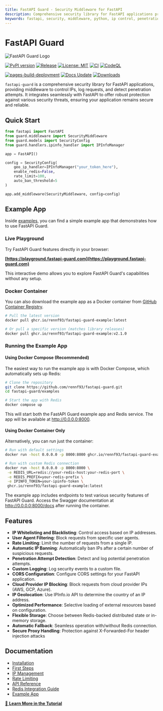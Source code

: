 ```yaml
---
title: FastAPI Guard - Security Middleware for FastAPI
description: Comprehensive security library for FastAPI applications providing IP control, request logging, and penetration detection
keywords: fastapi, security, middleware, python, ip control, penetration detection, cybersecurity
---
```


# FastAPI Guard

![FastAPI Guard Logo](assets/big_logo.svg)

[![PyPI version](https://badge.fury.io/py/fastapi-guard.svg?cache=none&icon=si%3Apython&icon_color=%23008cb4)](https://badge.fury.io/py/fastapi-guard)
[![Release](https://github.com/rennf93/fastapi-guard/actions/workflows/release.yml/badge.svg)](https://github.com/rennf93/fastapi-guard/actions/workflows/release.yml)
[![License: MIT](https://img.shields.io/badge/License-MIT-yellow.svg)](https://opensource.org/licenses/MIT)
[![CI](https://github.com/rennf93/fastapi-guard/actions/workflows/ci.yml/badge.svg)](https://github.com/rennf93/fastapi-guard/actions/workflows/ci.yml)
[![CodeQL](https://github.com/rennf93/fastapi-guard/actions/workflows/code-ql.yml/badge.svg)](https://github.com/rennf93/fastapi-guard/actions/workflows/code-ql.yml)

[![pages-build-deployment](https://github.com/rennf93/fastapi-guard/actions/workflows/pages/pages-build-deployment/badge.svg?branch=gh-pages)](https://github.com/rennf93/fastapi-guard/actions/workflows/pages/pages-build-deployment)
[![Docs Update](https://github.com/rennf93/fastapi-guard/actions/workflows/docs.yml/badge.svg)](https://github.com/rennf93/fastapi-guard/actions/workflows/docs.yml)
[![Downloads](https://pepy.tech/badge/fastapi-guard)](https://pepy.tech/project/fastapi-guard)

`fastapi-guard` is a comprehensive security library for FastAPI applications, providing middleware to control IPs, log requests, and detect penetration attempts. It integrates seamlessly with FastAPI to offer robust protection against various security threats, ensuring your application remains secure and reliable.

## Quick Start

```python
from fastapi import FastAPI
from guard.middleware import SecurityMiddleware
from guard.models import SecurityConfig
from guard.handlers.ipinfo_handler import IPInfoManager

app = FastAPI()

config = SecurityConfig(
    geo_ip_handler=IPInfoManager("your_token_here"),
    enable_redis=False,
    rate_limit=100,
    auto_ban_threshold=5
)

app.add_middleware(SecurityMiddleware, config=config)
```

## Example App

Inside [examples](https://github.com/rennf93/fastapi-guard/tree/master/examples), you can find a simple example app that demonstrates how to use FastAPI Guard.

### Live Playground

Try FastAPI Guard features directly in your browser:

**[https://playground.fastapi-guard.com](https://playground.fastapi-guard.com)**

This interactive demo allows you to explore FastAPI Guard's capabilities without any setup.

### Docker Container

You can also download the example app as a Docker container from [GitHub Container Registry](https://github.com/orgs/rennf93/packages/container/fastapi-guard-example).

```bash
# Pull the latest version
docker pull ghcr.io/rennf93/fastapi-guard-example:latest

# Or pull a specific version (matches library releases)
docker pull ghcr.io/rennf93/fastapi-guard-example:v2.1.0
```

### Running the Example App

#### Using Docker Compose (Recommended)

The easiest way to run the example app is with Docker Compose, which automatically sets up Redis:

```bash
# Clone the repository
git clone https://github.com/rennf93/fastapi-guard.git
cd fastapi-guard/examples

# Start the app with Redis
docker compose up
```

This will start both the FastAPI Guard example app and Redis service. The app will be available at http://0.0.0.0:8000.

#### Using Docker Container Only

Alternatively, you can run just the container:

```bash
# Run with default settings
docker run -host 0.0.0.0 -p 8000:8000 ghcr.io/rennf93/fastapi-guard-example:latest

# Run with custom Redis connection
docker run -host 0.0.0.0 -p 8000:8000 \
 -e REDIS_URL=redis://your-redis-host:your-redis-port \
 -e REDIS_PREFIX=your-redis-prefix \
 -e IPINFO_TOKEN=your-ipinfo-token \
 ghcr.io/rennf93/fastapi-guard-example:latest
```

The example app includes endpoints to test various security features of FastAPI Guard. Access the Swagger documentation at http://0.0.0.0:8000/docs after running the container.

## Features

- **IP Whitelisting and Blacklisting**: Control access based on IP addresses.
- **User Agent Filtering**: Block requests from specific user agents.
- **Rate Limiting**: Limit the number of requests from a single IP.
- **Automatic IP Banning**: Automatically ban IPs after a certain number of suspicious requests.
- **Penetration Attempt Detection**: Detect and log potential penetration attempts.
- **Custom Logging**: Log security events to a custom file.
- **CORS Configuration**: Configure CORS settings for your FastAPI application.
- **Cloud Provider IP Blocking**: Block requests from cloud provider IPs (AWS, GCP, Azure).
- **IP Geolocation**: Use IPInfo.io API to determine the country of an IP address.
- **Optimized Performance**: Selective loading of external resources based on configuration.
- **Flexible Storage**: Choose between Redis-backed distributed state or in-memory storage.
- **Automatic Fallback**: Seamless operation with/without Redis connection.
- **Secure Proxy Handling**: Protection against X-Forwarded-For header injection attacks

## Documentation

- [Installation](installation.md)
- [First Steps](tutorial/first-steps.md)
- [IP Management](tutorial/ip-management/banning.md)
- [Rate Limiting](tutorial/ip-management/rate-limiter.md)
- [API Reference](api/overview.md)
- [Redis Integration Guide](tutorial/redis-integration/caching.md)
- [Example App](tutorial/examples/example-app.md)

[📖 **Learn More in the Tutorial**](tutorial/first-steps.md)
